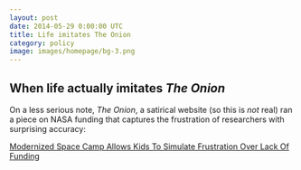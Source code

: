 ```yaml
---
layout: post
date: 2014-05-29 0:00:00 UTC
title: Life imitates The Onion
category: policy
image: images/homepage/bg-3.png
---
```


## When life actually imitates *The Onion*

On a less serious note, *The Onion*, a satirical website (so this is *not* real) ran a piece on NASA funding that captures the frustration of researchers with surprising accuracy:

[Modernized Space Camp Allows Kids To Simulate Frustration Over Lack Of Funding](http://www.theonion.com/articles/modernized-space-camp-allows-kids-to-simulate-frus,36148/)
